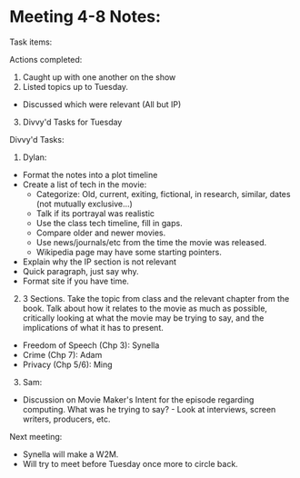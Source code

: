 # Meeting 4-8 Notes:

Task items:

Actions completed:
1. Caught up with one another on the show
2. Listed topics up to Tuesday.
 - Discussed which were relevant (All but IP)
3. Divvy'd Tasks for Tuesday

Divvy'd Tasks:
1. Dylan:
- Format the notes into a plot timeline
- Create a list of tech in the movie:
  - Categorize: Old, current, exiting, fictional, in research, similar, dates (not mutually exclusive...)
  - Talk if its portrayal was realistic
  - Use the class tech timeline, fill in gaps. 
  - Compare older and newer movies. 
  - Use news/journals/etc from the time the movie was released.
  - Wikipedia page may have some starting pointers.
- Explain why the IP section is not relevant
 - Quick paragraph, just say why.
- Format site if you have time.

2. 3 Sections. Take the topic from class and the relevant chapter from the book. Talk about how it relates to the movie as much as possible, critically looking at what the movie may be trying to say, and the implications of what it has to present.
 - Freedom of Speech (Chp 3): Synella
 - Crime (Chp 7): Adam
 - Privacy (Chp 5/6): Ming

3. Sam:
- Discussion on Movie Maker's Intent for the episode regarding computing. What was he trying to say? - Look at interviews, screen writers, producers, etc.


Next meeting:
- Synella will make a W2M.
- Will try to meet before Tuesday once more to circle back.